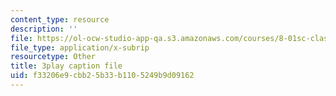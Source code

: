 ```yaml
---
content_type: resource
description: ''
file: https://ol-ocw-studio-app-qa.s3.amazonaws.com/courses/8-01sc-classical-mechanics-fall-2016/f33206e9cbb25b33b1105249b9d09162_sN-m5WkbMyI.vtt
file_type: application/x-subrip
resourcetype: Other
title: 3play caption file
uid: f33206e9-cbb2-5b33-b110-5249b9d09162
---
```


